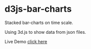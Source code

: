 # d3js-bar-charts

Stacked bar-charts on time scale.

Using 3d.js to show data from json files.

Live Demo [click here](http://onclickmidia.net/d3js/) 
